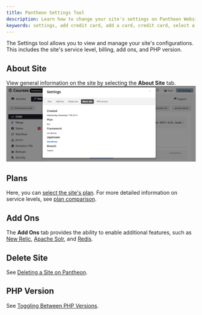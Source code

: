 ```yaml
---
title: Pantheon Settings Tool
description: Learn how to change your site's settings on Pantheon Website Management Platform.
keywords: settings, add credit card, add a card, credit card, select a plan, plan, plan levels, php version, how to change php version, toggle php, php
---
```

The Settings tool allows you to view and manage your site's configurations. This includes the site's service level, billing, add ons, and PHP version.
## About Site
View general information on the site by selecting the **About Site** tab.
![](/source/docs/assets/images/interface-site-settings-about.png)
## Plans
Here, you can [select the site's plan](/docs/articles/sites/settings/selecting-a-plan). For more detailed information on service levels, see [plan comparison](https://pantheon.io/pricing-comparison).
## Add Ons
The **Add Ons** tab provides the ability to enable additional features, such as [New Relic](/docs/articles/sites/newrelic/), [Apache Solr](/docs/articles/sites/apache-solr/), and [Redis](/docs/articles/sites/redis-as-a-caching-backend/).
## Delete Site
See [Deleting a Site on Pantheon](/docs/articles/sites/deleting-a-site/).
## PHP Version
See [Toggling Between PHP Versions](/docs/articles/sites/settings/toggling-between-php-versions).
